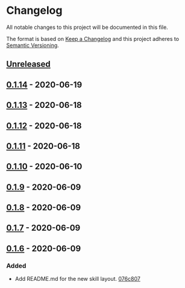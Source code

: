 # Changelog

All notable changes to this project will be documented in this file.

The format is based on [Keep a Changelog](http://keepachangelog.com/)
and this project adheres to [Semantic Versioning](http://semver.org/).

## [Unreleased](https://github.com/atomist-skills/cljformat-skill/compare/0.1.14...HEAD)

## [0.1.14](https://github.com/atomist-skills/cljformat-skill/compare/0.1.13...0.1.14) - 2020-06-19

## [0.1.13](https://github.com/atomist-skills/cljformat-skill/compare/0.1.12...0.1.13) - 2020-06-18

## [0.1.12](https://github.com/atomist-skills/cljformat-skill/compare/0.1.11...0.1.12) - 2020-06-18

## [0.1.11](https://github.com/atomist-skills/cljformat-skill/compare/0.1.10...0.1.11) - 2020-06-18

## [0.1.10](https://github.com/atomist-skills/cljformat-skill/compare/0.1.9...0.1.10) - 2020-06-10

## [0.1.9](https://github.com/atomist-skills/cljformat-skill/compare/0.1.8...0.1.9) - 2020-06-09

## [0.1.8](https://github.com/atomist-skills/cljformat-skill/compare/0.1.7...0.1.8) - 2020-06-09

## [0.1.7](https://github.com/atomist-skills/cljformat-skill/compare/0.1.6...0.1.7) - 2020-06-09

## [0.1.6](https://github.com/atomist-skills/cljformat-skill/tree/0.1.6) - 2020-06-09

### Added

-   Add README.md for the new skill layout. [076c807](https://github.com/atomist-skills/cljformat-skill/commit/076c80769f1bd45a5ec91d9fb1130973122c8e83)
